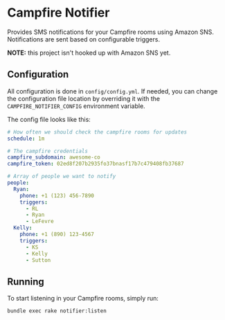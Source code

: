 # Campfire Notifier

Provides SMS notifications for your Campfire rooms using Amazon SNS. Notifications are sent based on configurable triggers.

**NOTE:** this project isn't hooked up with Amazon SNS yet.

## Configuration

All configuration is done in `config/config.yml`. If needed, you can change the configuration file location by overriding it with the `CAMPFIRE_NOTIFIER_CONFIG` environment variable.

The config file looks like this:

``` yaml
# How often we should check the campfire rooms for updates
schedule: 1m

# The campfire credentials
campfire_subdomain: awesome-co
campfire_token: 02ed8f207b2935fo37bnasf17b7c479408fb37687

# Array of people we want to notify
people:
  Ryan:
    phone: +1 (123) 456-7890
    triggers:
      - RL
      - Ryan
      - LeFevre
  Kelly:
    phone: +1 (890) 123-4567
    triggers:
      - KS
      - Kelly
      - Sutton
```

## Running

To start listening in your Campfire rooms, simply run:

``` shell
bundle exec rake notifier:listen
```